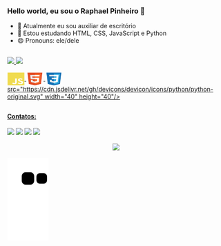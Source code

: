 ### Hello world, eu sou o Raphael Pinheiro 👋

- 🔭 Atualmente eu sou auxiliar de escritório
- 🌱 Estou estudando HTML, CSS, JavaScript e Python
- 😄 Pronouns: ele/dele

##

<div>
  <a href="https://github.com/raphael-pinheiro1">
  <img height="180em" src="https://github-readme-stats.vercel.app/api?username=raphael-pinheiro1&show_icons=true&theme=vue-dark&include_all_commits=true&count_private=true"/>
  <img height="180em" src="https://github-readme-stats.vercel.app/api/top-langs/?username=raphael-pinheiro1&layout=compact&langs_count=16&theme=vue-dark"/>
</div>
  
  <div style="display: inline_block"><br>
  <img align="center" alt="Rafa-Js" height="30" width="40" src="https://raw.githubusercontent.com/devicons/devicon/master/icons/javascript/javascript-plain.svg">
  <img align="center" alt="Rafa-HTML" height="30" width="40" src="https://raw.githubusercontent.com/devicons/devicon/master/icons/html5/html5-original.svg">
  <img align="center" alt="Rafa-CSS" height="30" width="40" src="https://raw.githubusercontent.com/devicons/devicon/master/icons/css3/css3-original.svg">
  src="https://cdn.jsdelivr.net/gh/devicons/devicon/icons/python/python-original.svg" width="40" height="40"/><img 
  </div>
  
  ##

#### Contatos:

  <div>
    <a href="https://www.instagram.com/el_raphael_teixeira/" target="_blank"><img src="https://img.shields.io/badge/-Instagram-%23E4405F?style=for-the-badge&logo=instagram&logoColor=white" target="_blank"></a>
  <a href="https://www.linkedin.com/in/raphael-pinheiro-737a49221/" target="_blank"><img src="https://img.shields.io/badge/-LinkedIn-%230077B5?style=for-the-badge&logo=linkedin&logoColor=white" target="_blank"></a>   
  <a href = "raphaelteixeiraa1@gmail.com"><img src="https://img.shields.io/badge/Gmail-D14836?style=for-the-badge&logo=gmail&logoColor=white" target="_blank"></a>
  <a href="https://wa.me/5521977702525" target="_blank"><img src="https://img.shields.io/badge/WhatsApp-25D366?style=for-the-badge&logo=whatsapp&logoColor=white"></a>
  <br>
  <br>
    
  <center><img src="https://www.alura.com.br/artigos/assets/como-criar-um-readme-para-seu-perfil-github/imagem14.gif"/></center>
</div>

![Snake animation](https://github.com/raphael-pinheiro1/raphael-pinheiro1/blob/output/github-contribution-grid-snake.svg)
